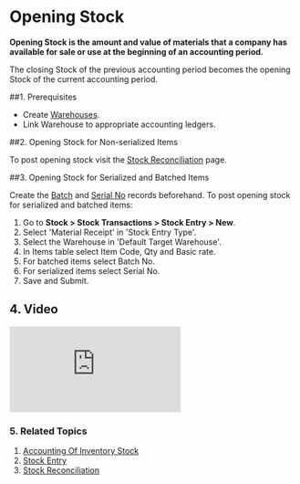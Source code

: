 <!-- add-breadcrumbs -->
# Opening Stock

**Opening Stock is the amount and value of materials that a company has available for sale or use at the beginning of an accounting period.**

The closing Stock of the previous accounting period becomes the opening Stock of the current accounting period.

##1. Prerequisites

* Create [Warehouses](/docs/user/manual/en/stock/warehouse).
* Link Warehouse to appropriate accounting ledgers.

##2. Opening Stock for Non-serialized Items

To post opening stock visit the [Stock Reconciliation](/docs/user/manual/en/stock/stock-reconciliation) page.


##3. Opening Stock for Serialized and Batched Items

Create the [Batch](/docs/user/manual/en/stock/batch) and [Serial No](/docs/user/manual/en/stock/serial-no) records beforehand. To post opening stock for serialized and batched items:

1. Go to **Stock > Stock Transactions > Stock Entry > New**.
1. Select 'Material Receipt' in 'Stock Entry Type'.
1. Select the Warehouse in 'Default Target Warehouse'.
1. In Items table select Item Code, Qty and Basic rate.
1. For batched items select Batch No.
1. For serialized items select Serial No.
1. Save and Submit.

## 4. Video
<div>
    <div class="embed-container">
        <iframe src="https://www.youtube.com/embed/nlHX0ZZ84Lw?end=120" frameborder="0" allow="autoplay; encrypted-media" allowfullscreen>
        </iframe>
    </div>
</div>

### 5. Related Topics
1. [Accounting Of Inventory Stock](/docs/user/manual/en/stock/accounting-of-inventory-stock)
1. [Stock Entry](/docs/user/manual/en/stock/stock-entry)
1. [Stock Reconciliation](/docs/user/manual/en/setting-up/stock-reconciliation-for-non-serialized-item)
